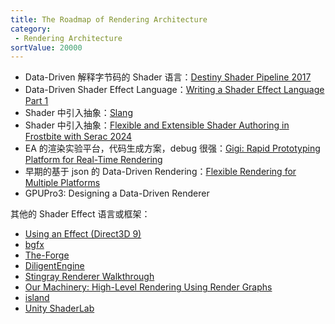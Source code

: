 ```yaml
---
title: The Roadmap of Rendering Architecture
category:
 - Rendering Architecture
sortValue: 20000
---
```


- Data-Driven 解释字节码的 Shader 语言：[Destiny Shader Pipeline 2017](https://advances.realtimerendering.com/destiny/gdc_2017/)
- Data-Driven Shader Effect Language：[Writing a Shader Effect Language Part 1](https://jorenjoestar.github.io/post/writing_shader_effect_language_1/)
- Shader 中引入抽象：[Slang](https://shader-slang.com/slang/user-guide/index.html)
- Shader 中引入抽象：[Flexible and Extensible Shader Authoring in Frostbite with Serac 2024](https://advances.realtimerendering.com/s2024/index.html#serac)
- EA 的渲染实验平台，代码生成方案，debug 很强：[Gigi: Rapid Prototyping Platform for Real-Time Rendering](https://www.ea.com/seed/news/gigi)
- 早期的基于 json 的 Data-Driven Rendering：[Flexible Rendering for Multiple Platforms](https://www.gamedevs.org/uploads/flexible-rendering-multiple-platforms.pdf)
- GPUPro3: Designing a Data-Driven Renderer

其他的 Shader Effect 语言或框架：

- [Using an Effect (Direct3D 9)](https://learn.microsoft.com/en-us/windows/win32/direct3d9/using-an-effect)
- [bgfx](https://github.com/bkaradzic/bgfx?tab=readme-ov-file)
- [The-Forge](https://github.com/ConfettiFX/The-Forge)
- [DiligentEngine](https://github.com/DiligentGraphics/DiligentEngine)
- [Stingray Renderer Walkthrough](http://bitsquid.blogspot.com/2017/02/stingray-renderer-walkthrough.html)
- [Our Machinery: High-Level Rendering Using Render Graphs](https://ruby0x1.github.io/machinery_blog_archive/post/high-level-rendering-using-render-graphs/index.html)
- [island](https://github.com/tgfrerer/island)
- [Unity ShaderLab](https://docs.unity3d.com/Manual/SL-Reference.html)
